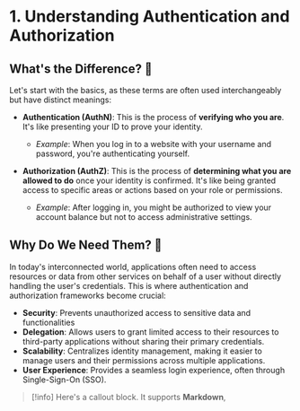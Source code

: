 # 1. Understanding Authentication and Authorization

## What's the Difference? 🤔

Let's start with the basics, as these terms are often used interchangeably but have distinct meanings:

- **Authentication (AuthN)**: This is the process of **verifying who you are**. It's like presenting your ID to prove your identity.
    
    - _Example_: When you log in to a website with your username and password, you're authenticating yourself.
        
- **Authorization (AuthZ)**: This is the process of **determining what you are allowed to do** once your identity is confirmed. It's like being granted access to specific areas or actions based on your role or permissions.
    
    - _Example_: After logging in, you might be authorized to view your account balance but not to access administrative settings.

## Why Do We Need Them? 🤔

In today's interconnected world, applications often need to access resources or data from other services on behalf of a user without directly handling the user's credentials. This is where authentication and authorization frameworks become crucial:

+ **Security**: Prevents unauthorized access to sensitive data and functionalities
+ **Delegation**: Allows users to grant limited access to their resources to third-party applications without sharing their primary credentials.
+ **Scalability**: Centralizes identity management, making it easier to manage users and their permissions across multiple applications. 
+ **User Experience**: Provides a seamless login experience, often through Single-Sign-On (SSO).

> [!info]
> Here's a callout block.
> It supports **Markdown**, 
> 
> 



